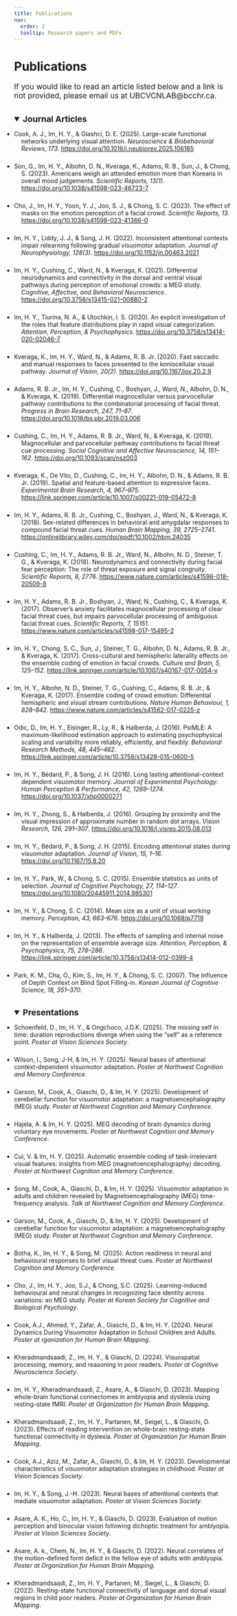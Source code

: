 ```yaml
---
title: Publications
nav:
  order: 2
  tooltip: Research papers and PDFs
---
```


<h1 style="text-align: left;">Publications</h1>

<p style="text-align: left; font-size: 1.1rem;">
  If you would like to read an article listed below and a link is not provided, please email us at UBCVCNLAB@bcchr.ca.
</p>
    
<!-- Journal Articles Section -->

<details open>
  <summary style="font-weight: bold; font-size: 1.2rem; margin-top: 2rem; text-align: left;">Journal Articles</summary>
  
  <ul style="list-style-type: disc; padding-left: 0;">
    <li style="margin-bottom: 1.5rem; padding-left: 1.2em; text-indent: -1.2em;">
      Cook, A. J., Im, H. Y., & Giashci, D. E. (2025). Large-scale functional networks underlying visual attention. 
      <i>Neuroscience & Biobehavioral Reviews, 173</i>. 
      <a href="https://doi.org/10.1016/j.neubiorev.2025.106165" target="_blank" rel="noopener noreferrer">
        https://doi.org/10.1016/j.neubiorev.2025.106165
      </a>
    </li>
    <li style="margin-bottom: 1.5rem; padding-left: 1.2em; text-indent: -1.2em;">
      Son, G., Im, H. Y., Albohn, D. N., Kveraga, K., Adams, R. B., Sun, J., & Chong, S. (2023). Americans weigh an attended emotion more than Koreans in overall mood judgements. <i>Scientific Reports, 13(1)</i>.
      <a href="https://doi.org/10.1038/s41598-023-46723-7" target="_blank" rel="noopener noreferrer">
      https://doi.org/10.1038/s41598-023-46723-7
      </a>
    </li>
    <li style="margin-bottom: 1.5rem; padding-left: 1.2em; text-indent: -1.2em;">
      Cho, J., Im, H. Y., Yoon, Y. J., Joo, S. J., & Chong, S. C. (2023). The effect of masks on the emotion perception of a facial crowd. <i>Scientific Reports, 13</i>.
      <a href="https://doi.org/10.1038/s41598-023-41366-0" target="_blank" rel="noopener noreferrer">https://doi.org/10.1038/s41598-023-41366-0</a>
    </li>
    <li style="margin-bottom: 1.5rem; padding-left: 1.2em; text-indent: -1.2em;">
      Im, H. Y., Liddy, J. J., & Song, J. H. (2022). Inconsistent attentional contexts impair relearning following gradual visuomotor adaptation. <i>Journal of Neurophysiology, 128(3)</i>.
      <a href="https://doi.org/10.1152/jn.00463.2021" target="_blank" rel="noopener noreferrer">https://doi.org/10.1152/jn.00463.2021</a>
    </li>
    <li style="margin-bottom: 1.5rem; padding-left: 1.2em; text-indent: -1.2em;">
      Im, H. Y., Cushing, C., Ward, N., & Kveraga, K. (2021). Differential neurodynamics and connectivity in the dorsal and ventral visual pathways during perception of emotional crowds: a MEG study. <i>Cognitive, Affective, and Behavioral Neuroscience</i>.
      <a href="https://doi.org/10.3758/s13415-021-00880-2" target="_blank" rel="noopener noreferrer">https://doi.org/10.3758/s13415-021-00880-2</a>
    </li>
    <li style="margin-bottom: 1.5rem; padding-left: 1.2em; text-indent: -1.2em;">
      Im, H. Y., Tiurina, N. A., & Utochkin, I. S. (2020). An explicit investigation of the roles that feature distributions play in rapid visual categorization. <i>Attention, Perception, & Psychophysics</i>.
      <a href="https://doi.org/10.3758/s13414-020-02046-7" target="_blank" rel="noopener noreferrer">https://doi.org/10.3758/s13414-020-02046-7</a>
    </li>
    <li style="margin-bottom: 1.5rem; padding-left: 1.2em; text-indent: -1.2em;">
      Kveraga, K., Im, H. Y., Ward, N., & Adams, R. B. Jr. (2020). Fast saccadic and manual responses to faces presented to the koniocellular visual pathway. <i>Journal of Vision, 20(2)</i>.
      <a href="https://doi.org/10.1167/jov.20.2.9" target="_blank" rel="noopener noreferrer">https://doi.org/10.1167/jov.20.2.9</a>
    </li>
    <li style="margin-bottom: 1.5rem; padding-left: 1.2em; text-indent: -1.2em;">
      Adams, R. B. Jr., Im, H. Y., Cushing, C., Boshyan, J., Ward, N., Albohn, D. N., & Kveraga, K. (2019). Differential magnocellular versus parvocellular pathway contributions to the combinatorial processing of facial threat. <i>Progress in Brain Research, 247, 71–87</i>.
      <a href="https://doi.org/10.1016/bs.pbr.2019.03.006" target="_blank" rel="noopener noreferrer">https://doi.org/10.1016/bs.pbr.2019.03.006</a>
    </li>
    <li style="margin-bottom: 1.5rem; padding-left: 1.2em; text-indent: -1.2em;">
      Cushing, C., Im, H. Y., Adams, R. B. Jr., Ward, N., & Kveraga, K. (2019). Magnocellular and parvocellular pathway contributions to facial threat cue processing. <i>Social Cognitive and Affective Neuroscience, 14, 151–162</i>.
      <a href="https://doi.org/10.1093/scan/nsz003" target="_blank" rel="noopener noreferrer">https://doi.org/10.1093/scan/nsz003</a>
    </li>
    <li style="margin-bottom: 1.5rem; padding-left: 1.2em; text-indent: -1.2em;">
      Kveraga, K., De Vito, D., Cushing, C., Im, H. Y., Albohn, D. N., & Adams, R. B. Jr. (2019). Spatial and feature-based attention to expressive faces. <i>Experimental Brain Research, 4, 967–975</i>.
      <a href="https://link.springer.com/article/10.1007/s00221-019-05472-8" target="_blank" rel="noopener noreferrer">https://link.springer.com/article/10.1007/s00221-019-05472-8</a>
    </li>
    <li style="margin-bottom: 1.5rem; padding-left: 1.2em; text-indent: -1.2em;">
      Im, H. Y., Adams, R. B. Jr., Cushing, C., Boshyan, J., Ward, N., & Kveraga, K. (2018). Sex-related differences in behavioral and amygdalar responses to compound facial threat cues. <i>Human Brain Mapping, 39, 2725–2741</i>.
      <a href="https://onlinelibrary.wiley.com/doi/epdf/10.1002/hbm.24035" target="_blank" rel="noopener noreferrer">https://onlinelibrary.wiley.com/doi/epdf/10.1002/hbm.24035</a>
    </li>
    <li style="margin-bottom: 1.5rem; padding-left: 1.2em; text-indent: -1.2em;">
      Cushing, C., Im, H. Y., Adams, R. B. Jr., Ward, N., Albohn, N. D., Steiner, T. G., & Kveraga, K. (2018). Neurodynamics and connectivity during facial fear perception: The role of threat exposure and signal congruity. <i>Scientific Reports, 8, 2776</i>.
      <a href="https://www.nature.com/articles/s41598-018-20509-8" target="_blank" rel="noopener noreferrer">https://www.nature.com/articles/s41598-018-20509-8</a>
    </li>
    <li style="margin-bottom: 1.5rem; padding-left: 1.2em; text-indent: -1.2em;">
      Im, H. Y., Adams, R. B. Jr., Boshyan, J., Ward, N., Cushing, C., & Kveraga, K. (2017). Observer’s anxiety facilitates magnocellular processing of clear facial threat cues, but impairs parvocellular processing of ambiguous facial threat cues. <i>Scientific Reports, 7, 15151</i>.
      <a href="https://www.nature.com/articles/s41598-017-15495-2" target="_blank" rel="noopener noreferrer">https://www.nature.com/articles/s41598-017-15495-2</a>
    </li>
    <li style="margin-bottom: 1.5rem; padding-left: 1.2em; text-indent: -1.2em;">
      Im, H. Y., Chong, S. C., Sun, J., Steiner, T. G., Albohn, D. N., Adams, R. B. Jr., & Kveraga, K. (2017). Cross-cultural and hemispheric laterality effects on the ensemble coding of emotion in facial crowds. <i>Culture and Brain, 5, 125–152</i>.
      <a href="https://link.springer.com/article/10.1007/s40167-017-0054-y" target="_blank" rel="noopener noreferrer">https://link.springer.com/article/10.1007/s40167-017-0054-y</a>
    </li>
    <li style="margin-bottom: 1.5rem; padding-left: 1.2em; text-indent: -1.2em;">
      Im, H. Y., Albohn, N. D., Steiner, T. G., Cushing, C., Adams, R. B. Jr., & Kveraga, K. (2017). Ensemble coding of crowd emotion: Differential hemispheric and visual stream contributions. <i>Nature Human Behaviour, 1, 828–842</i>.
      <a href="https://www.nature.com/articles/s41562-017-0225-z" target="_blank" rel="noopener noreferrer">https://www.nature.com/articles/s41562-017-0225-z</a>
    </li>
    <li style="margin-bottom: 1.5rem; padding-left: 1.2em; text-indent: -1.2em;">
      Odic, D., Im, H. Y., Eisinger, R., Ly, R., & Halberda, J. (2016). PsiMLE: A maximum-likelihood estimation approach to estimating psychophysical scaling and variability more reliably, efficiently, and flexibly. <i>Behavioral Research Methods, 48, 445–462</i>.
      <a href="https://link.springer.com/article/10.3758/s13428-015-0600-5" target="_blank" rel="noopener noreferrer">https://link.springer.com/article/10.3758/s13428-015-0600-5</a>
    </li>
    <li style="margin-bottom: 1.5rem; padding-left: 1.2em; text-indent: -1.2em;">
      Im, H. Y., Bédard, P., & Song, J. H. (2016). Long lasting attentional-context dependent visuomotor memory. <i>Journal of Experimental Psychology: Human Perception & Performance, 42, 1269–1274</i>.
      <a href="https://doi.org/10.1037/xhp0000271" target="_blank" rel="noopener noreferrer">https://doi.org/10.1037/xhp0000271</a>
    </li>
    <li style="margin-bottom: 1.5rem; padding-left: 1.2em; text-indent: -1.2em;">
      Im, H. Y., Zhong, S., & Halberda, J. (2016). Grouping by proximity and the visual impression of approximate number in random dot arrays. <i>Vision Research, 126, 291–307</i>.
      <a href="https://doi.org/10.1016/j.visres.2015.08.013" target="_blank" rel="noopener noreferrer">https://doi.org/10.1016/j.visres.2015.08.013</a>
    </li>
    <li style="margin-bottom: 1.5rem; padding-left: 1.2em; text-indent: -1.2em;">
      Im, H. Y., Bédard, P., & Song, J. H. (2015). Encoding attentional states during visuomotor adaptation. <i>Journal of Vision, 15, 1–16</i>.
      <a href="https://doi.org/10.1167/15.8.20" target="_blank" rel="noopener noreferrer">https://doi.org/10.1167/15.8.20</a>
    </li>
    <li style="margin-bottom: 1.5rem; padding-left: 1.2em; text-indent: -1.2em;">
      Im, H. Y., Park, W., & Chong, S. C. (2015). Ensemble statistics as units of selection. <i>Journal of Cognitive Psychology, 27, 114–127</i>.
      <a href="https://doi.org/10.1080/20445911.2014.985301" target="_blank" rel="noopener noreferrer">https://doi.org/10.1080/20445911.2014.985301</a>
    </li>
    <li style="margin-bottom: 1.5rem; padding-left: 1.2em; text-indent: -1.2em;">
      Im, H. Y., & Chong, S. C. (2014). Mean size as a unit of visual working memory. <i>Perception, 43, 663–676</i>.
      <a href="https://doi.org/10.1068/p7719" target="_blank" rel="noopener noreferrer">https://doi.org/10.1068/p7719</a>
    </li>
    <li style="margin-bottom: 1.5rem; padding-left: 1.2em; text-indent: -1.2em;">
      Im, H. Y., & Halberda, J. (2013). The effects of sampling and internal noise on the representation of ensemble average size. <i>Attention, Perception, & Psychophysics, 75, 278–286</i>.
      <a href="https://link.springer.com/article/10.3758/s13414-012-0399-4" target="_blank" rel="noopener noreferrer">https://link.springer.com/article/10.3758/s13414-012-0399-4</a>
    </li>
    <li style="margin-bottom: 1.5rem; padding-left: 1.2em; text-indent: -1.2em;">
      Park, K. M., Cha, O., Kim, S., Im, H. Y., & Chong, S. C. (2007). The Influence of Depth Context on Blind Spot Filling-in. <i>Korean Journal of Cognitive Science, 18, 351–370</i>.
    </li>
    
  </ul>
</details>


<!-- Presentations & Conferences Section -->
<details open>
  <summary style="font-weight: bold; font-size: 1.2rem; margin-top: 2rem; text-align: left;">Presentations</summary>
  <ul style="list-style-type: disc; padding-left: 0;">

  <li style="margin-bottom: 1.5rem;">
      Schoenfeld, D., Im, H. Y., & Ongchoco, J.D.K. (2025). The missing self in time: duration reproductions diverge when using the “self” as a reference point. <i>Poster at Vision Sciences Society</i>.
  </li>

  <li style="margin-bottom: 1.5rem;">
      Wilson, I., Song, J-H, & Im, H. Y. (2025). Neural bases of attentional context-dependent visuomotor adaptation. <i>Poster at Northwest Cognition and Memory Conference</i>.
  </li>

  <li style="margin-bottom: 1.5rem;">
      Garson, M., Cook, A., Giaschi, D., & Im, H. Y. (2025). Development of cerebellar function for visuomotor adaptation: a magnetoencephalography (MEG) study. <i>Poster at Northwest Cognition and Memory Conference</i>.
  </li>

  <li style="margin-bottom: 1.5rem;">
      Hajela, A. & Im, H. Y. (2025). MEG decoding of brain dynamics during voluntary eye movements. <i>Poster at Northwest Cognition and Memory Conference</i>.
  </li>

  <li style="margin-bottom: 1.5rem;">
      Cui, V. & Im, H. Y. (2025). Automatic ensemble coding of task-irrelevant visual features: insights from MEG (magnetoencephalography) decoding. <i>Poster at Northwest Cognition and Memory Conference</i>.
  </li>

  <li style="margin-bottom: 1.5rem;">
      Song, M., Cook, A., Giaschi, D., & Im, H. Y. (2025). Visuomotor adaptation in adults and children revealed by Magnetoencephalography (MEG) time-frequency analysis. <i>Talk at Northwest Cognition and Memory Conference</i>.
  </li>

  <li style="margin-bottom: 1.5rem;">
      Garson, M., Cook, A., Giaschi, D., & Im, H. Y. (2025). Development of cerebellar function for visuomotor adaptation: a magnetoencephalography (MEG) study. <i>Poster at Northwest Cognition and Memory Conference</i>.
  </li>

  <li style="margin-bottom: 1.5rem;">
      Botha, K., Im, H. Y., & Song, M. (2025). Action readiness in neural and behavioural responses to brief visual threat cues. <i>Poster at Northwest Cognition and Memory Conference</i>.
  </li>
    
  <li style="margin-bottom: 1.5rem;">
      Cho, J., Im, H. Y., Joo, S.J., & Chong, S.C. (2025). Learning-induced behavioural and neural changes in recognizing face identity across variations: an MEG study. <i>Poster at Korean Society for Cognitive and Biological Psychology</i>.
  </li>

  <li style="margin-bottom: 1.5rem;">
      Cook, A.J., Ahmed, Y., Zafar, A., Giaschi, D., & Im, H. Y. (2024). Neural Dynamics During Visuomotor Adaptation in School Children and Adults. <i>Poster at rganization for Human Brain Mapping</i>.
  </li>

  <li style="margin-bottom: 1.5rem;">
      Kheradmandsaadi, Z., Im, H. Y., & Giaschi, D. (2024). Visuospatial processing, memory, and reasoning in poor readers. <i>Poster at Cognitive Neuroscience Society</i>.
  </li>

  <li style="margin-bottom: 1.5rem;">
      Im, H. Y., Kheradmandsaadi, Z., Asare, A., & Giaschi, D. (2023). Mapping whole-brain functional connectomes in amblyopia and dyslexia using resting-state fMRI. <i>Poster at Organization for Human Brain Mapping</i>.
  </li>

  <li style="margin-bottom: 1.5rem;">
      Kheradmandsaadi, Z., Im, H. Y., Partanen, M., Seigel, L., & Giaschi, D. (2023). Effects of reading intervention on whole-brain resting-state functional connectivity in dyslexia. <i>Poster at Organization for Human Brain Mapping</i>.
  </li>

  <li style="margin-bottom: 1.5rem;">
      Cook, A.J., Aziz, M., Zafar, A., Giaschi, D., & Im, H. Y. (2023). Developmental characteristics of visuomotor adaptation strategies in childhood. <i>Poster at Vision Sciences Society</i>.
  </li>

  <li style="margin-bottom: 1.5rem;">
      Im, H. Y., & Song, J.-H. (2023). Neural bases of attentional contexts that mediate visuomotor adaptation. <i>Poster at Vision Sciences Society</i>.
  </li>

  <li style="margin-bottom: 1.5rem;">
      Asare, A. K., Ho, C., Im, H. Y., & Giaschi, D. (2023). Evaluation of motion perception and binocular vision following dichoptic treatment for amblyopia. <i>Poster at Vision Sciences Society</i>.
  </li>

  <li style="margin-bottom: 1.5rem;">
      Asare, A. k., Chem, N., Im, H. Y., & Giaschi, D. (2022). Neural correlates of the motion-defined form deficit in the fellow eye of adults with amblyopia. <i>Poster at Organization for Human Brain Mapping</i>.
  </li>

  <li style="margin-bottom: 1.5rem;">
      Kheradmandsaadi, Z., Im, H. Y., Partanen, M., Siegel, L., & Giaschi, D. (2022). Resting-state functional connectivity of language and dorsal visual regions in child poor readers. <i>Poster at Organization for Human Brain Mapping</i>.
  </li>
  
  </ul>
</details>
